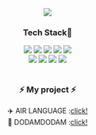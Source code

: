 <div align=center>
	<img src="https://capsule-render.vercel.app/api?type=cylinder&color=auto&height=200&section=header&text=🙋🏻‍♂️%20&fontSize=70" />
</div>
<div align=center>
	<h3>Tech Stack🐒</h3>
</div>
<div align="center">
	<img src="https://img.shields.io/badge/HTML5-E34F26?style=flat&logo=HTML5&logoColor=white" />
	<img src="https://img.shields.io/badge/CSS3-1572B6?style=flat&logo=CSS3&logoColor=white" />
	<img src="https://img.shields.io/badge/JavaScript-F7DF1E?style=flat&logo=JavaScript&logoColor=white" />
	<img src="https://img.shields.io/badge/Java-007396?style=flat&logo=Conda-Forge&logoColor=white" />
	<img src="https://img.shields.io/badge/Spring-6DB33F?style=flat&logo=Spring&logoColor=white" />
	<br>
	<img src="https://img.shields.io/badge/jQuery-0769AD?style=flat&logo=jQuery&logoColor=white" />
	<img src="https://img.shields.io/badge/MySQL-4479A1?style=flat&logo=MySQL&logoColor=white" />
	<img src="https://img.shields.io/badge/Linux-FCC624?style=flat&logo=Linux&logoColor=white" />
	<img src="https://img.shields.io/badge/Oracle%20SQL-F80000?style=flat&logo=Oracle&logoColor=white" />
</div>
<br>
<div align=center>
	<h3>⚡️ My project ⚡️</h3>
	<span>✈️ AIR LANGUAGE :</span><a href="http://3.34.53.1/">click!</a><br>
	<span>🚀 DODAMDODAM :</span><a href="http://3.34.53.1:8089">click!</a>
</div>

<!---
kimgyul11/kimgyul11 is a ✨ special ✨ repository because its `README.md` (this file) appears on your GitHub profile.
You can click the Preview link to take a look at your changes.
--->
